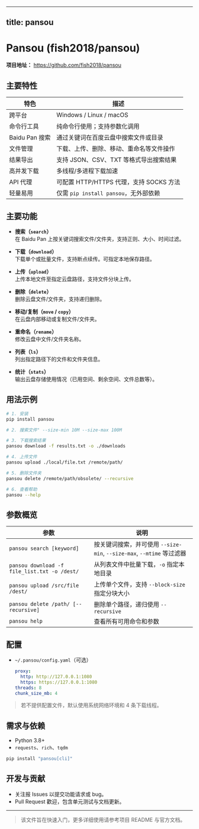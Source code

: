 
---
title: pansou
---


# Pansou (fish2018/pansou)

**项目地址：** https://github.com/fish2018/pansou

## 主要特性

| 特色 | 描述 |
|------|------|
| 跨平台 | Windows / Linux / macOS |
| 命令行工具 | 纯命令行使用；支持参数化调用 |
| Baidu Pan 搜索 | 通过关键词在百度云盘中搜索文件或目录 |
| 文件管理 | 下载、上传、删除、移动、重命名等文件操作 |
| 结果导出 | 支持 JSON、CSV、TXT 等格式导出搜索结果 |
| 高并发下载 | 多线程/多进程下载加速 |
| API 代理 | 可配置 HTTP/HTTPS 代理，支持 SOCKS 方法 |
| 轻量易用 | 仅需 `pip install pansou`，无外部依赖 |

## 主要功能

- **搜索（`search`）**  
  在 Baidu Pan 上按关键词搜索文件/文件夹，支持正则、大小、时间过滤。

- **下载（`download`）**  
  下载单个或批量文件，支持断点续传。可指定本地保存路径。

- **上传（`upload`）**  
  上传本地文件至指定云盘路径，支持文件分块上传。

- **删除（`delete`）**  
  删除云盘文件/文件夹，支持递归删除。

- **移动/复制（`move` / `copy`）**  
  在云盘内部移动或复制文件/文件夹。

- **重命名（`rename`）**  
  修改云盘中文件/文件夹名称。

- **列表（`ls`）**  
  列出指定路径下的文件和文件夹信息。

- **统计（`stats`）**  
  输出云盘存储使用情况（已用空间、剩余空间、文件总数等）。

## 用法示例

```bash
# 1. 安装
pip install pansou

# 2. 搜索文件" --size-min 10M --size-max 100M

# 3. 下载搜索结果
pansou download -f results.txt -o ./downloads

# 4. 上传文件
pansou upload ./local/file.txt /remote/path/

# 5. 删除文件夹
pansou delete /remote/path/obsolete/ --recursive

# 6. 查看帮助
pansou --help
```

## 参数概览

| 参数 | 说明 |
|------|------|
| `pansou search [keyword]` | 按关键词搜索，并可使用 `--size-min`, `--size-max`, `--mtime` 等过滤器 |
| `pansou download -f file_list.txt -o /dest/` | 从列表文件中批量下载，`-o` 指定本地目录 |
| `pansou upload /src/file /dest/` | 上传单个文件，支持 `--block-size` 指定分块大小 |
| `pansou delete /path/ [--recursive]` | 删除单个路径，递归使用 `--recursive` |
| `pansou help` | 查看所有可用命令和参数 |

## 配置

- `~/.pansou/config.yaml`（可选）  
  ```yaml
  proxy:
    http: http://127.0.0.1:1080
    https: https://127.0.0.1:1080
  threads: 8
  chunk_size_mb: 4
  ```

> 若不提供配置文件，默认使用系统网络环境和 4 条下载线程。

## 需求与依赖

- Python 3.8+  
- `requests`、`rich`、`tqdm`

```bash
pip install "pansou[cli]"
```

## 开发与贡献

- 关注报 Issues 以提交功能请求或 bug。  
- Pull Request 歡迎，包含单元测试与文档更新。

---  

> 该文件旨在快速入门，更多详细使用请参考项目 README 与官方文档。  
